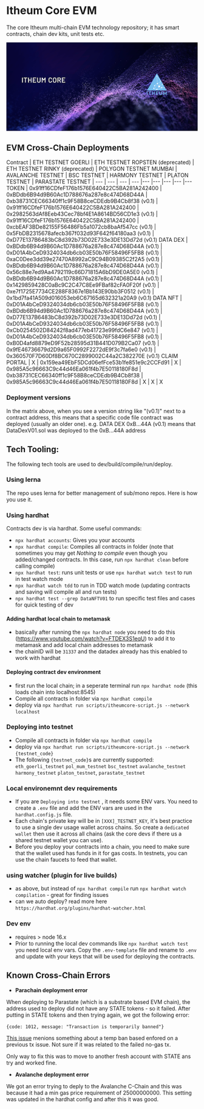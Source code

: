 # Itheum Core EVM
The core Itheum multi-chain EVM technology repository; it has smart contracts, chain dev kits, unit tests etc.

![Itheum Core](https://raw.githubusercontent.com/Itheum/itheumcore/main/itheum-core-hero.png)

## EVM Cross-Chain Deployments
Contract | ETH TESTNET GOERLI | ETH TESTNET ROPSTEN (deprecated) | ETH TESTNET RINKY (deprecated) | POLYGON TESTNET MUMBAI | AVALANCHE TESTNET | BSC TESTNET | HARMONY TESTNET | PLATON TESTNET | PARASTATE TESTNET |
--- | --- | --- | --- |--- |--- |--- |--- |---
TOKEN | 0x91ff16CDfeF176b1576E640422C5BA281A242400 | 0xBDdb6B94d9B60Ac1D788676a287e8c474D68D44A | 0xb38731CEC66340ff1c9F58B8ceCDEdb9B4Cb8f38 (v0.1) | 0x91ff16CDfeF176b1576E640422C5BA281A242400 | 0x2982563dAf8Eeb43Cec78bf4E1A8614BD56CD1e3 (v0.1) | 0x91ff16CDfeF176b1576E640422C5BA281A242400 | 0xcbEAF3BDe82155F56486Fb5a1072cb8baAf547cc (v0.1) | 0x5FbDB2315678afecb367f032d93F642f64180aa3 (v0.1) | 0xD77E137B6483bC8d392b73D02E733e3DE13Dd72d (v0.1)
DATA DEX | 0xBDdb6B94d9B60Ac1D788676a287e8c474D68D44A (v0.1) | 0xD01A4bCeD9324034db6cb03E50b76F58496F5FB8 (v0.1) | 0xaC0Dee3dd39e27470A8992aC9C94B09385C2f2A5 (v0.1) | 0xBDdb6B94d9B60Ac1D788676a287e8c474D68D44A (v0.1) | 0x56c88e7ed9Aa4792119c66D71815A6bD9DE0A5E0 (v0.1) | 0xBDdb6B94d9B60Ac1D788676a287e8c474D68D44A (v0.1) | 0x1429859428C0aBc9C2C47C8Ee9FBaf82cFA0F20f (v0.1) | 0xe7f1725E7734CE288F8367e1Bb143E90bb3F0512 (v0.1) | 0x1bd7fa41A509d016053eb6C67165d632321a20A9 (v0.1)
DATA NFT | 0xD01A4bCeD9324034db6cb03E50b76F58496F5FB8 (v0.1) | 0xBDdb6B94d9B60Ac1D788676a287e8c474D68D44A (v0.1) | 0xD77E137B6483bC8d392b73D02E733e3DE13Dd72d (v0.1) | 0xD01A4bCeD9324034db6cb03E50b76F58496F5FB8 (v0.1) | 0xCb0254502D84242f8ad477eb41723e99fdC6e847 (v0.1) | 0xD01A4bCeD9324034db6cb03E50b76F58496F5FB8 (v0.1) | 0xB0D4afd8879eD9F52b28595d31B441D079B2Ca07 (v0.1) | 0x9fE46736679d2D9a65F0992F2272dE9f3c7fa6e0 (v0.1) | 0x360570F7D60Df8BC670C2899002C44a2C382270E (v0.1)
CLAIM PORTAL | X | 0x159ea49EbF5DCd06efFce53b1fe851e9c2CCFd91 | X | 0x985A5c96663C9c44d46Ea061f4b7E50118180F8d | 0xb38731CEC66340ff1c9F58B8ceCDEdb9B4Cb8f38 | 0x985A5c96663C9c44d46Ea061f4b7E50118180F8d | X | X | X

### Deployment versions
In the matrix above, when you see a version string like "(v0.1)" next to a contract address, this means that a specific code file contract was deployed (usually an older one). e.g. DATA DEX 0xB...44A (v0.1) means that DataDexV01.sol was deployed to the 0xB...44A address


## Tech Tooling:
The following tech tools are used to dev/build/compile/run/deploy.

### Using lerna
The repo uses lerna for better management of sub/mono repos. Here is how you use it.

### Using hardhat
Contracts dev is via hardhat. Some useful commands:

- `npx hardhat accounts`: Gives you your accounts
- `npx hardhat compile`: Compiles all contracts in folder (note that sometimes you may get *Nothing to compile* even though you added/changed contracts. In this case, run `npx hardhat clean` before calling compile)
- `npx hardhat test`: runs unit tests or use `npx hardhat watch test` to run in test watch mode
- `npx hardhat watch tdd` to run in TDD watch mode (updating contracts and saving will compile all and run tests)
- `npx hardhat test --grep DataNFTV01` to run specific test files and cases for quick testing of dev

#### Adding hardhat local chain to metamask
- basically after running the `npx hardhat node` you need to do this (https://www.youtube.com/watch?v=FTDEX3S1eqU) to add it to metamask and add local chain addresses to metamask
- the chainID will be `31337` and the datadex already has this enabled to work with hardhat

#### Deploying contract dev environment
- first run the local chain; in a seperate terminal run `npx hardhat node` (this loads chain into localhost:8545)
- Compile all contracts in folder via `npx hardhat compile`
- deploy via `npx hardhat run scripts/itheumcore-script.js --network localhost`

### Deploying into testnet
- Compile all contracts in folder via `npx hardhat compile`
- deploy via `npx hardhat run scripts/itheumcore-script.js --network {testnet_code}`
- The following `{testnet_code}`s are currently supported: `eth_goerli_testnet` `pol_mum_testnet` `bsc_testnet` `avalanche_testnet` `harmony_testnet` `platon_testnet`, `parastate_testnet`

### Local environemnt dev requirements
- If you are `Deploying into testnet` , it needs some ENV vars. You need to create a `.env` file and add the ENV vars are used in the `hardhat.config.js` file.
- Each chain's private key will be in `[XXX]_TESTNET_KEY`, it's best practice to use a single dev usage wallet across chains. So create a `dedicated wallet` then use it across all chains (ask the core devs if there us a shared testnet wallet you can use).
- Before you deploy your contracts into a chain, you need to make sure that the wallet used has funds in it for gas costs. In testnets, you can use the chain faucets to feed that wallet.

### using watcher (plugin for live builds)
- as above, but instead of `npx hardhat compile` run `npx hardhat watch compilation` - great for finding issues
- can we auto deploy? read more here `https://hardhat.org/plugins/hardhat-watcher.html`

### Dev env
- requires > node 16.x
- Prior to running the local dev commands like `npx hardhat watch test` you need local env vars. Copy the `.env-template` file and rename to `.env` and update with your keys that will be used for deploying the contracts.


## Known Cross-Chain Errors
- **Parachain deployment error**

When deploying to Parastate (which is a substrate based EVM chain), the address used to deploy did not have any STATE tokens - so it failed. After putting in STATE tokens and then trying again, we got the following error:

```
{code: 1012, message: "Transaction is temporarily banned"}
```

[This issue](https://stackoverflow.com/a/57313346) menions something about a temp ban based enfored on a previous tx issue. Not sure if it was related to the failed no-gas tx.

Only way to fix this was to move to another fresh account with STATE ans try and worked fine.

- **Avalanche deployment error**

We got an error trying to deply to the Avalanche C-Chain and this was because it had a min gas price requirement of 25000000000. This setting was updated in the hardhat config and after this it was good.
